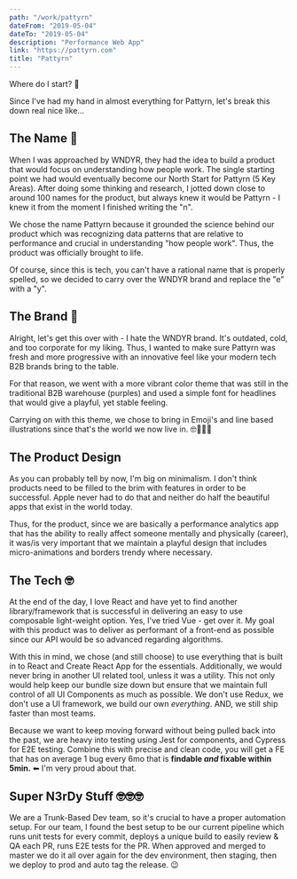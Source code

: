 ```yaml
---
path: "/work/pattyrn"
dateFrom: "2019-05-04"
dateTo: "2019-05-04"
description: "Performance Web App"
link: "https://pattyrn.com"
title: "Pattyrn"
---
```


Where do I start? 🤔

Since I've had my hand in almost everything for Pattyrn, let's break this down real nice like...

## The Name 📝
When I was approached by WNDYR, they had the idea to build a product that would focus on understanding how people work. The single starting point we had would eventually become our North Start for Pattyrn (5 Key Areas). After doing some thinking and research, I jotted down close to around 100 names for the product, but always knew it would be Pattyrn - I knew it from the moment I finished writing the "n".

We chose the name Pattyrn because it grounded the science behind our product which was recognizing data patterns that are relative to performance and crucial in understanding "how people work". Thus, the product was officially brought to life.

Of course, since this is tech, you can't have a rational name that is properly spelled, so we decided to carry over the WNDYR brand and replace the "e" with a "y".

## The Brand 💅
Alright, let's get this over with - I hate the WNDYR brand. It's outdated, cold, and too corporate for my liking. Thus, I wanted to make sure Pattyrn was fresh and more progressive with an innovative feel like your modern tech B2B brands bring to the table.

For that reason, we went with a more vibrant color theme that was still in the traditional B2B warehouse (purples) and used a simple font for headlines that would give a playful, yet stable feeling.

Carrying on with this theme, we chose to bring in Emoji's and line based illustrations since that's the world we now live in. 🤓🤷‍♀️💅

## The Product Design
As you can probably tell by now, I'm big on minimalism. I don't think products need to be filled to the brim with features in order to be successful. Apple never had to do that and neither do half the beautiful apps that exist in the world today.

Thus, for the product, since we are basically a performance analytics app that has the ability to really affect someone mentally and physically (career), it was/is very important that we maintain a playful design that includes micro-animations and borders trendy where necessary.

## The Tech 🤓
At the end of the day, I love React and have yet to find another library/framework that is successful in delivering an easy to use composable light-weight option. Yes, I've tried Vue - get over it. My goal with this product was to deliver as performant of a front-end as possible since our API would be so advanced regarding algorithms.

With this in mind, we chose (and still choose) to use everything that is built in to React and Create React App for the essentials. Additionally, we would never bring in another UI related tool, unless it was a utility. This not only would help keep our bundle size down but ensure that we maintain full control of all UI Components as much as possible. We don't use Redux, we don't use a UI framework, we build our own _everything_. AND, we still ship faster than most teams.

Because we want to keep moving forward without being pulled back into the past, we are heavy into testing using Jest for components, and Cypress for E2E testing. Combine this with precise and clean code, you will get a FE that has on average 1 bug every 6mo that is **findable _and_ fixable within 5min.** ⬅ I'm very proud about that.

## Super N3rDy Stuff 🤓🤓🤓
We are a Trunk-Based Dev team, so it's crucial to have a proper automation setup. For our team, I found the best setup to be our current pipeline which runs unit tests for every commit, deploys a unique build to easily review & QA each PR, runs E2E tests for the PR. When approved and merged to master we do it all over again for the dev environment, then staging, then we deploy to prod and auto tag the release. 😉